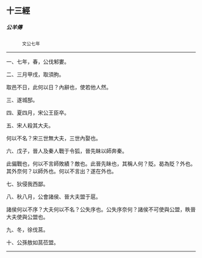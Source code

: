 

## 十三經

##### 公羊傳
　　　`文公七年`

* * *

一、七年，春，公伐邾婁。

二、三月甲戌，取須朐。

取邑不日，此何以日？內辭也，使若他人然。

三、遂城郚。

四、夏四月，宋公王臣卒。

五、宋人殺其大夫。

何以不名？宋三世無大夫，三世內娶也。

六、戊子，晉人及秦人戰于令狐，晉先眛以師奔秦。

此偏戰也，何以不言師敗績？敵也。此晉先眛也，其稱人何？貶。曷為貶？外也。其外奈何？以師外也。何以不言出？遂在外也。

七、狄侵我西鄙。

八、秋八月，公會諸侯、晉大夫盟于扈。

諸侯何以不序？大夫何以不名？公失序也。公失序奈何？諸侯不可使與公盟，眣晉大夫使與公盟也。

九、冬，徐伐莒。

十、公孫敖如莒莅盟。

* * *

